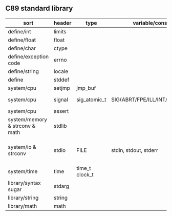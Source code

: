 ## C89 standard library

| sort                          | header | type           | variable/constant     | function |
|------------------------------ |------- | -------------- | --------------------  | -------- |
| define/int                    | limits |                |                       | |
| define/float                  | float  |                |                       | |
| define/char                   | ctype  |                |                       | |
| define/exception code         | errno  |                |                       | |
| define/string                 | locale |                |                       | |
| define                        | stddef |                |                       | |
| system/cpu                    | setjmp | jmp_buf        |                       | setjmp longjmp |
| system/cpu                    | signal | sig_atomic_t   |SIG(ABRT/FPE/ILL/INT/SEGV/TERM)| signal, raise, SIG_(DFL/IGN/ERR) |
| system/cpu                    | assert |                |                       |  assert |
| system/memory & strconv & math| stdlib |                |                       | (m/c)alloc/free, ato(i/f), strto(d) |
| system/io & strconv           | stdio  | FILE           | stdin, stdout, stderr | (v)(s/f)(print/scan)f, (f)(put/get)(char/c/s), f(read/write) | 
| system/time                   |  time  | time_t clock_t |                       | time, asctime, ctime |
| library/syntax sugar          | stdarg |                |                       | |
| library/string                | string |                |                       | |
| library/math                  |  math  |                |                       | |
